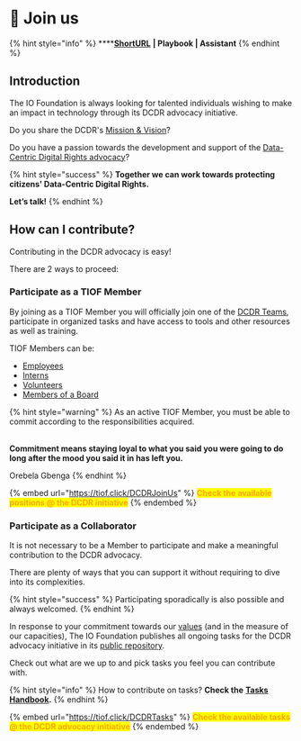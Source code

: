 # 🖖 Join us

{% hint style="info" %}
****[**ShortURL**](https://tiof.click/DCDRJoinUs) **| Playbook | Assistant**
{% endhint %}

## Introduction

The IO Foundation is always looking for talented individuals wishing to make an impact in technology through its DCDR advocacy initiative.

Do you share the DCDR's [Mission & Vision](../#mission-and-vision)?

Do you have a passion towards the development and support of the [Data-Centric Digital Rights advocacy](https://tiof.click/DCDRAdvocacy)?

{% hint style="success" %}
**Together we can work towards protecting citizens' Data-Centric Digital Rights.**

**Let’s talk!**
{% endhint %}

## How can I contribute?

Contributing in the DCDR advocacy is easy!

There are 2 ways to proceed:

### Participate as a TIOF Member

By joining as a TIOF Member you will officially join one of the [DCDR Teams](../institutional/structures/teams.md), participate in organized tasks and have access to tools and other resources as well as training.

TIOF Members can be:

* [Employees](https://tiof.click/TIOFOrgChartDocs#employees)
* [Interns](https://tiof.click/TIOFOrgChartDocs#interns)
* [Volunteers](https://tiof.click/TIOFOrgChartDocs#volunteers)
* [Members of a Board](https://tiof.click/TIOFOrgChartDocs#members-of-a-board)

{% hint style="warning" %}
As an active TIOF Member, you must be able to commit according to the responsibilities acquired.

\
**Commitment means staying loyal to what you said you were going to do long after the mood you said it in has left you.**

Orebela Gbenga
{% endhint %}

{% embed url="https://tiof.click/DCDRJoinUs" %}
<mark style="color:orange;">**Check the available positions @ the DCDR initiative**</mark>
{% endembed %}

### Participate as a Collaborator

It is not necessary to be a Member to participate and make a meaningful contribution to the DCDR advocacy.

There are plenty of ways that you can support it without requiring to dive into its complexities.

{% hint style="success" %}
Participating sporadically is also possible and always welcomed.
{% endhint %}

In response to your commitment towards our [values](https://tiof.click/TIOFValues) (and in the measure of our capacities), The IO Foundation publishes all ongoing tasks for the DCDR advocacy initiative in its [public repository](https://tiof.click/DCDRRepo).

Check out what are we up to and pick tasks you feel you can contribute with.

{% hint style="info" %}
How to contribute on tasks? **Check the** [**Tasks Handbook**](../operations/handbooks/tasks.md)**.**
{% endhint %}

{% embed url="https://tiof.click/DCDRTasks" %}
<mark style="color:orange;">**Check the available tasks @ the DCDR advocacy initiative**</mark>
{% endembed %}
